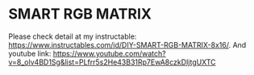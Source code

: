 # SMART RGB MATRIX
Please check detail at my instructable:
https://www.instructables.com/id/DIY-SMART-RGB-MATRIX-8x16/. And youtube link:
https://www.youtube.com/watch?v=8_olv4BD1Sg&list=PLfrr5s2He43B31Rp7EwA8czkDIjtgUXTC

